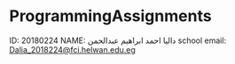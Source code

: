 # ProgrammingAssignments
ID: 20180224
NAME: داليا احمد ابراهيم عبدالحمن
school email: Dalia_2018224@fci.helwan.edu.eg